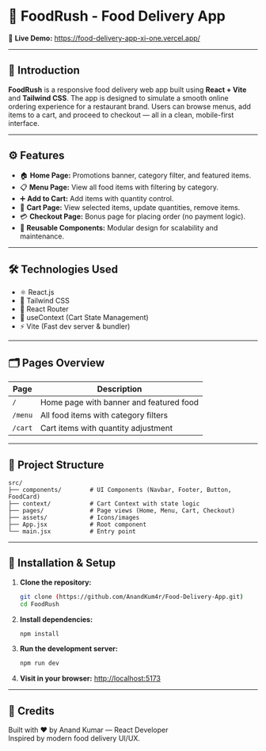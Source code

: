 # 🍔 FoodRush - Food Delivery App

🔗 **Live Demo:** https://food-delivery-app-xi-one.vercel.app/

---

## 📌 Introduction

**FoodRush** is a responsive food delivery web app built using **React + Vite** and **Tailwind CSS**. The app is designed to simulate a smooth online ordering experience for a restaurant brand. Users can browse menus, add items to a cart, and proceed to checkout — all in a clean, mobile-first interface.

---

## ⚙️ Features

- 🏠 **Home Page:** Promotions banner, category filter, and featured items.
- 📋 **Menu Page:** View all food items with filtering by category.
- ➕ **Add to Cart:** Add items with quantity control.
- 🛒 **Cart Page:** View selected items, update quantities, remove items.
- 💳 **Checkout Page:** Bonus page for placing order (no payment logic).
- 🔁 **Reusable Components:** Modular design for scalability and maintenance.

---

## 🛠 Technologies Used

- ⚛️ React.js
- 💨 Tailwind CSS
- 🧭 React Router
- 💾 useContext (Cart State Management)
- ⚡ Vite (Fast dev server & bundler)

---

## 🗂️ Pages Overview

| Page       | Description                                  |
|------------|----------------------------------------------|
| `/`        | Home page with banner and featured food      |
| `/menu`    | All food items with category filters         |
| `/cart`    | Cart items with quantity adjustment          |

---

## 📁 Project Structure

```
src/
├── components/        # UI Components (Navbar, Footer, Button, FoodCard)
├── context/           # Cart Context with state logic
├── pages/             # Page views (Home, Menu, Cart, Checkout)
├── assets/            # Icons/images
├── App.jsx            # Root component
└── main.jsx           # Entry point
```

---

## 🚀 Installation & Setup

1. **Clone the repository:**
   ```bash
   git clone (https://github.com/AnandKum4r/Food-Delivery-App.git)
   cd FoodRush
   ```

2. **Install dependencies:**
   ```bash
   npm install
   ```

3. **Run the development server:**
   ```bash
   npm run dev
   ```

4. **Visit in your browser:**
   [http://localhost:5173](http://localhost:5173)

---

## 🙌 Credits

Built with ❤️ by Anand Kumar — React Developer  
Inspired by modern food delivery UI/UX.
